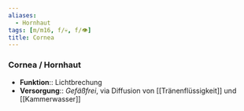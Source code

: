 ```yaml
---
aliases:
  - Hornhaut
tags: [m/m16, f/💀, f/👁️]
title: Cornea
---
```

### Cornea / Hornhaut 
- **Funktion**:: Lichtbrechung
- **Versorgung**:: *Gefäßfrei*, via Diffusion von [[Tränenflüssigkeit]] und [[Kammerwasser]]